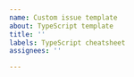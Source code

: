 ```yaml
---
name: Custom issue template
about: TypeScript template
title: ''
labels: TypeScript cheatsheet
assignees: ''

---
```


```typescript
